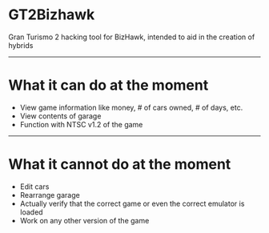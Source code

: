 # GT2Bizhawk
Gran Turismo 2 hacking tool for BizHawk, intended to aid in the creation of hybrids

---

# What it can do at the moment
- View game information like money, # of cars owned, # of days, etc.
- View contents of garage
- Function with NTSC v1.2 of the game

---

# What it cannot do at the moment
- Edit cars
- Rearrange garage
- Actually verify that the correct game or even the correct emulator is loaded
- Work on any other version of the game
